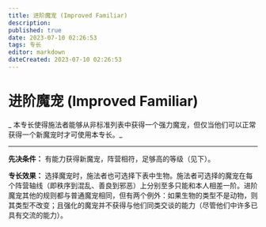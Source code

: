 ```yaml
---
title: 进阶魔宠 (Improved Familiar)
description: 
published: true
date: 2023-07-10 02:26:53
tags: 专长
editor: markdown
dateCreated: 2023-07-10 02:26:53
---
```


# 进阶魔宠 (Improved Familiar)

_ 本专长使得施法者能够从非标准列表中获得一个强力魔宠，但仅当他们可以正常获得一个新魔宠时才可使用本专长。_

* * *

**先决条件：** 有能力获得新魔宠，阵营相符，足够高的等级（见下）。

**专长效果：**
选择魔宠时，施法者也可选择下表中生物。施法者可选择的魔宠在每个阵营轴线（即秩序到混乱、善良到邪恶）上分别至多只能和本人相差一阶。进阶魔宠其他的规则都与普通魔宠相同，但有两个例外：如果生物的类型不是动物，则其类型不改变；且强化的魔宠并不获得与他们同类交谈的能力（尽管他们中许多已具有交流的能力）。

